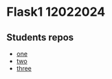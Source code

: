 # Flask1 12022024

## Students repos
 - [one](https://github.com/coalesca/Flask1_12022024.git)  
 - [two](https://github.com/ReQuest2024/Flask1.git)  
 - [three](https://github.com/NikolayMakovetsky/flask_restapi.git)  